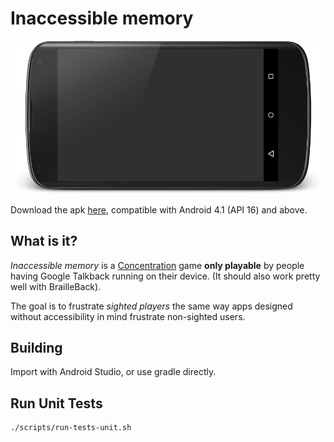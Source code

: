 # Inaccessible memory

![Screenshot][1]

Download the apk [here][2], compatible with Android 4.1 (API 16) and above.


## What is it?

*Inaccessible memory* is a [Concentration][3] game **only playable** by people having Google Talkback running on their device. (It should also work pretty well with BrailleBack).

The goal is to frustrate *sighted players* the same way apps designed without accessibility in mind frustrate non-sighted users.


## Building

Import with Android Studio, or use gradle directly.


## Run Unit Tests

```bash
./scripts/run-tests-unit.sh
```

[1]: https://raw.githubusercontent.com/Nilhcem/inaccessible-memory-android/master/misc/screenshot.png
[2]: https://raw.githubusercontent.com/Nilhcem/inaccessible-memory-android/master/misc/memory.apk
[3]: http://en.wikipedia.org/wiki/Concentration_%28game%29
